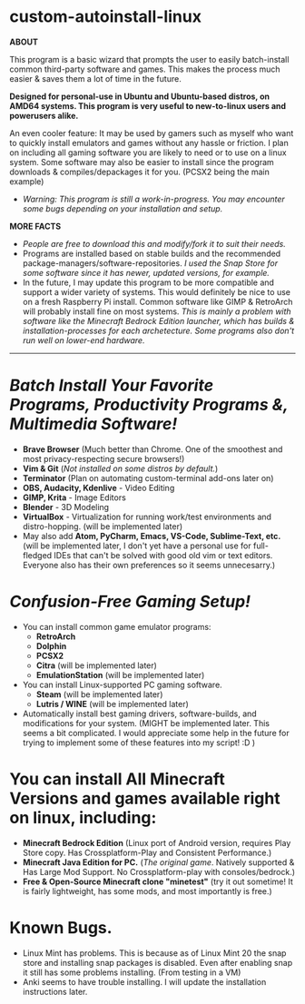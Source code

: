 # custom-autoinstall-linux
**ABOUT**

This program is a basic wizard that prompts the user to easily batch-install common third-party software and games. This makes the process much easier & saves them a lot of time in the future.

**Designed for personal-use in Ubuntu and Ubuntu-based distros, on AMD64 systems. This program is very useful to new-to-linux users and powerusers alike.**

An even cooler feature: It may be used by gamers such as myself who want to quickly install emulators and games without any hassle or friction. I plan on including all gaming software you are likely to need or to use on a linux system. Some software may also be easier to install since the program downloads & compiles/depackages it for you. (PCSX2 being the main example)

* *Warning: This program is still a work-in-progress. You may encounter some bugs depending on your installation and setup.*

**MORE FACTS**
* *People are free to download this and modify/fork it to suit their needs.* 
* Programs are installed based on stable builds and the recommended package-managers/software-repositories. *I used the Snap Store for some software since it has newer, updated versions, for example.*
* In the future, I may update this program to be more compatible and support a wider variety of systems. This would definitely be nice to use on a fresh Raspberry Pi install. Common software like GIMP & RetroArch will probably install fine on most systems. *This is mainly a problem with software like the Minecraft Bedrock Edition launcher, which has builds & installation-processes for each archetecture. Some programs also don't run well on lower-end hardware.*
  
---------------------------------------------------

# *Batch Install Your Favorite Programs, Productivity Programs &, Multimedia Software!*
* **Brave Browser** (Much better than Chrome. One of the smoothest and most privacy-respecting secure browsers!)
* **Vim & Git** (*Not installed on some distros by default.*)
* **Terminator** (Plan on automating custom-terminal add-ons later on)
* **OBS, Audacity, Kdenlive** - Video Editing
* **GIMP, Krita** - Image Editors
* **Blender** - 3D Modeling
* **VirtualBox** - Virtualization for running work/test environments and distro-hopping. (will be implemented later)
* May also add **Atom, PyCharm, Emacs, VS-Code, Sublime-Text, etc.** (will be implemented later, I don't yet have a personal use for full-fledged IDEs that can't be solved with good old vim or text editors. Everyone also has their own preferences so it seems unnecesarry.)
# *Confusion-Free Gaming Setup!*
* You can install common game emulator programs: 
  * **RetroArch**
  * **Dolphin**
  * **PCSX2**
  * **Citra** (will be implemented later)
  * **EmulationStation** (will be implemented later)
* You can install Linux-supported PC gaming software.
  * **Steam** (will be implemented later)
  * **Lutris / WINE** (will be implemented later)
*  Automatically install best gaming drivers, software-builds, and modifications for your system. (MIGHT be implemented later. This seems a bit complicated. I would appreciate some help in the future for trying to implement some of these features into my script! :D )
# You can install All Minecraft Versions and games available right on linux, including:
* **Minecraft Bedrock Edition** (Linux port of Android version, requires Play Store copy. Has Crossplatform-Play and Consistent Performance.)
* **Minecraft Java Edition for PC.** (*The original game*. Natively supported & Has Large Mod Support. No Crossplatform-play with consoles/bedrock.)
* **Free & Open-Source Minecraft clone "minetest"** (try it out sometime! It is fairly lightweight, has some mods, and most importantly is free.)

# Known Bugs.
* Linux Mint has problems. This is because as of Linux Mint 20 the snap store and installing snap packages is disabled. Even after enabling snap it still has some problems installing. (From testing in a VM)
* Anki seems to have trouble installing. I will update the installation instructions later.
